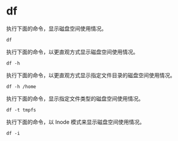 # df

执行下面的命令，显示磁盘空间使用情况。

```
df
```

执行下面的命令，以更直观方式显示磁盘空间使用情况。

```
df -h
```

执行下面的命令，以更直观方式显示指定文件目录的磁盘空间使用情况。

```
df -h /home
```

执行下面的命令，显示指定文件类型的磁盘空间使用情况。

```
df -t tmpfs
```

执行下面的命令，以 Inode 模式来显示磁盘空间使用情况。

```
df -i
```

